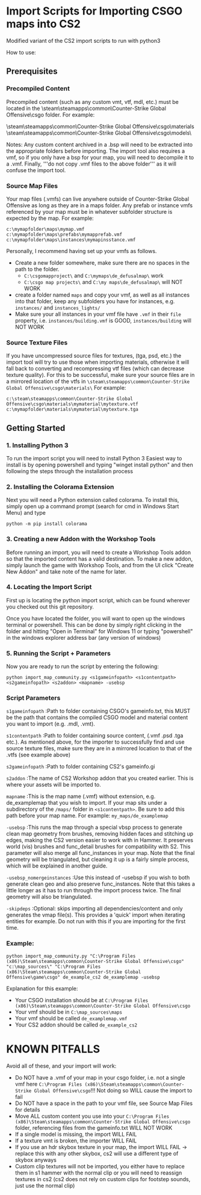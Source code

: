 # Import Scripts for Importing CSGO maps into CS2
Modified variant of the CS2 import scripts to run with python3

How to use:

## Prerequisites ##
### Precompiled Content ###
Precompiled content (such as any custom vmt, vtf, mdl, etc.) must be located in the \steam\steamapps\common\Counter-Strike Global Offensive\csgo folder.  For example: 

\steam\steamapps\common\Counter-Strike Global Offensive\csgo\materials\
\steam\steamapps\common\Counter-Strike Global Offensive\csgo\models\

Notes: Any custom content archived in a .bsp will need to be extracted into the appropriate folders before importing. The import tool also requires a vmf, so if you only have a bsp for your map, you will need to decompile it to a .vmf. Finally, '''do not copy .vmf files to the above folder''' as it will confuse the import tool.


### Source Map Files ###
Your map files (.vmfs) can live anywhere outside of Counter-Strike Global Offensive as long as they are in a maps folder. Any prefab or instance vmfs referenced by your map must be in whatever subfolder structure is expected by the map. For example:

```c:\mymapfolder\maps\mymap.vmf```
```c:\mymapfolder\maps\prefabs\mymapprefab.vmf```
```c:\mymapfolder\maps\instances\mymapinsstance.vmf```

Personally, I recommend having set up your vmfs as follows.
* Create a new folder somewhere, make sure there are no spaces in the path to the folder.
    * ```C:\csgomapproject\``` and ```C:\mymaps\de_defusalmap\``` work
    * ```C:\csgo map projects\``` and ```C:\my maps\de_defusalmap\``` will NOT WORK
* create a folder named ```maps``` and copy your vmf, as well as all instances into that folder, keep any subfolders you have for instances, e.g. ```instances/``` and ```instances_lights/```
* Make sure your all instances in your vmf file have ```.vmf``` in their ```file``` property, i.e.  ```instances/building.vmf``` is GOOD,  ```instances/building``` will NOT WORK


### Source Texture Files ###
If you have uncompressed source files for textures, (tga, psd, etc.) the import tool will try to use those when importing materials, otherwise it will fall back to converting and recompressing vtf files (which can decrease texture quality). For this to be successful, make sure your source files are in a mirrored location of the vtfs in ```\steam\steamapps\common\Counter-Strike Global Offensive\csgo\materials\``` For example:

```c:\steam\steamapps\common\Counter-Strike Global Offensive\csgo\materials\mymaterial\mytexture.vtf```
```c:\mymapfolder\materials\mymaterial\mytexture.tga```


## Getting Started ##
### 1. Installing Python 3 ###
To run the import script you will need to install Python 3
Easiest way to install is by opening powershell and typing "winget install python" and then following the steps through the installation process


### 2. Installing the Colorama Extension ###
Next you will need a Python extension called colorama. To install this, simply open up a command prompt (search for cmd in Windows Start Menu) and type

```python -m pip install colorama```


### 3. Creating a new Addon with the Workshop Tools ###
Before running an import, you will need to create a Workshop Tools addon so that the imported content has a valid destination. To make a new addon, simply launch the game with Workshop Tools, and from the UI click "Create New Addon" and take note of the name for later.



### 4. Locating the Import Script ###
First up is locating the python import script, which can be found wherever you checked out this git repository.

Once you have located the folder, you will want to open up the windows terminal or powershell. This can be done by simply right clicking in the folder and hitting "Open in Terminal" for Windows 11 or typing "powershell" in the windows explorer address bar (any version of windows)


### 5. Running the Script + Parameters ###
Now you are ready to run the script by entering the following:

```python import_map_community.py <s1gameinfopath> <s1contentpath> <s2gameinfopath> <s2addon> <mapname> -usebsp ```


### Script Parameters ###


```s1gameinfopath```
:Path to folder containing CSGO's gameinfo.txt, this MUST be the path that contains the compiled CSGO model and material content you want to import (e.g. .mdl, .vmt).
 

```s1contentpath```
:Path to folder containing source content, (.vmf .psd .tga etc.). As mentioned above, for the importer to successfully find and use source texture files, make sure they are in a mirrored location to that of the .vtfs (see example above)


```s2gameinfopath```
:Path to folder containing CS2's gameinfo.gi


```s2addon```
:The name of CS2 Workshop addon that you created earlier. This is where your assets will be imported to.


```mapname```
:This is the map name (.vmf) without extension, e.g. de_examplemap that you wish to import. If your map sits under a subdirectory of the ```/maps/``` folder in ```<s1contentpath>```. Be sure to add this path before your map name. For example: ```my_maps/de_examplemap```


```-usebsp```
:This runs the map through a special vbsp process to generate clean map geometry from brushes, removing hidden faces and stitching up edges, making the CS2 version easier to work with in Hammer. It preserves world (vis) brushes and func_detail brushes for compatibility with S2. This parameter will also merge all func_instances in your map. Note that the final geometry will be triangulated, but cleaning it up is a fairly simple process, which will be explained in another guide.


```-usebsp_nomergeinstances```
:Use this instead of -usebsp if you wish to both generate clean geo and also preserve func_instances. Note that this takes a little longer as it has to run through the import process twice. The final geometry will also be triangulated.


```-skipdeps```
:Optional: skips importing all dependencies/content and only generates the vmap file(s). This provides a 'quick' import when iterating entities for example. Do not run with this if you are importing for the first time. 


### Example: ###
```python import_map_community.py "C:\Program Files (x86)\Steam\steamapps\common\Counter-Strike Global Offensive\csgo" "c:\map_sources\" "C:\Program Files (x86)\Steam\steamapps\common\Counter-Strike Global Offensive\game\csgo" de_example_cs2 de_examplemap -usebsp```

Explanation for this example:
* Your CSGO installation should be at ```C:\Program Files (x86)\Steam\steamapps\common\Counter-Strike Global Offensive\csgo```
* Your vmf should be in ```C:\map_sources\maps```
* Your vmf should be called ```de_examplemap.vmf```
* Your CS2 addon should be called ```de_example_cs2```

# KNOWN PITFALLS #
Avoid all of these, and your import will work:
* Do NOT have a .vmf of your map in your csgo folder, i.e. not a single vmf here ```C:\Program Files (x86)\Steam\steamapps\common\Counter-Strike Global Offensive\csgo```!!! Not doing so WILL cause the import to fail
* Do NOT have a space in the path to your vmf file, see Source Map Files for details
* Move ALL custom content you use into your  ```C:\Program Files (x86)\Steam\steamapps\common\Counter-Strike Global Offensive\csgo``` folder, referencing files from the gameinfo.txt WILL NOT WORK
* If a single model is missing, the import WILL FAIL
* If a texture vmt is broken, the importer WILL FAIL
* If you use an hdr skybox texture in your map, the import WILL FAIL -> replace this with any other skybox, cs2 will use a different type of skybox anyways
* Custom clip textures will not be imported, you either have to replace them in s1 hammer with the normal clip or you will need to reassign textures in cs2 (cs2 does not rely on custom clips for footstep sounds, just use the normal clip)

